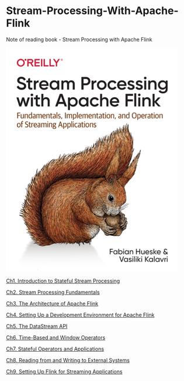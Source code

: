 # Stream-Processing-With-Apache-Flink
Note of reading book - Stream Processing with Apache Flink

![](preface.png)

[Ch1. Introduction to Stateful Stream Processing](./ch1/ch1.md)


[Ch2. Stream Processing Fundamentals](./ch2/ch2.md)


[Ch3. The Architecture of Apache Flink](./ch3/ch3.md)


[Ch4. Setting Up a Development Environment for Apache Flink](./ch4/ch4.md)


[Ch5. The DataStream API](./ch5/ch5.md)


[Ch6. Time-Based and Window Operators](./ch6/ch6.md)


[Ch7. Stateful Operators and Applications](./ch7/ch7.md)


[Ch8. Reading from and Writing to External Systems](./ch8/ch8.md)


[Ch9. Setting Up Flink for Streaming Applications](./ch9/ch9.md)